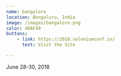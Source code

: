 ```yaml
---
name: bangalore
location: Bengaluru, India
image: /images/bangalore.png
color: 40AF49
buttons:
    - link: https://2018.seleniumconf.in/
      text: Visit the Site

---
```


June 28-30, 2018
